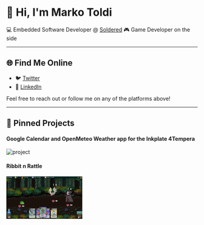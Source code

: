 # 👋 Hi, I'm Marko Toldi

💻 Embedded Software Developer @ [Soldered](https://soldered.com)
🎮 Game Developer on the side  

---

## 🌐 Find Me Online

- 🐦 [Twitter](https://x.com/MarkoToldi_)  
- 💼 [LinkedIn](https://www.linkedin.com/in/marko-toldi-780604264/)  

Feel free to reach out or follow me on any of the platforms above!

---

## 📌 Pinned Projects

#### Google Calendar and OpenMeteo Weather app for the Inkplate 4Tempera

<img src="assets/googlecalandopenmeteo.jpeg" alt="project" width="200"/>

#### Ribbit n Rattle

<img src="assets/rnr.png" alt="project2" width="200"/>


